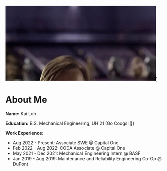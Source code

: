 ![til](./src/star-wars-hello-there.gif)]

# About Me

**Name:** Kai Loh

**Education:** B.S. Mechanical Engineering, UH'21 (Go Coogs! 🐾)

**Work Experience:** 
- Aug 2022 - Present: Associate SWE @ Capital One
- Feb 2022 - Aug 2022: CODA Associate @ Capital One
- May 2021 - Dec 2021: Mechanical Engineering Intern @ BASF
- Jan 2019 - Aug 2019: Maintenance and Reliability Engineering Co-Op @ DuPont 

